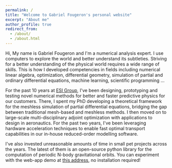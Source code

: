 ```yaml
---
permalink: /
title: "Welcome to Gabriel Fougeron's personal website"
excerpt: "About me"
author_profile: true
redirect_from: 
  - /about/
  - /about.html
---
```


Hi, My name is Gabriel Fougeron and I'm a numerical analysis expert. I use computers to explore the world and better understand its subtleties.
Striving for a better understanding of the physical world requires a wide range of skills. This is how I developed competencies in fields including numerical linear algebra, optimization, differential geometry, simulation of partial and ordinary differential equations, machine learning, scientific programming ...

For the past 10 years at [ESI Group](https://www.esi-group.com/), I've been designing, prototyping and testing novel numerical methods for better and faster predictive physics for our customers.
There, I spent my PhD developing a theoretical framework for the meshless simulation of partial differential equations, bridging the gap between traditional mesh-based and meshless methods.
I then moved on to large-scale multi-disciplinary adjoint optimization with applications to design in aeronautics.
For the past two years, I've been leveraging hardware acceleration techniques to enable fast optimal transport capabilities in our in-house reduced-order modelling software.

I've also invested unreasonable amounts of time in small pet projects across the years. The latest of them is an open-source python library for the computation of periodic N-body gravitational orbits. You can experiment with the web-app demo at [this address](https://gabrielfougeron.github.io/choreo/), no installation required!



